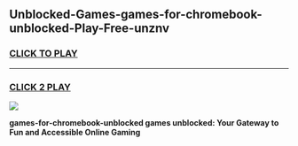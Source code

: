 
## Unblocked-Games-games-for-chromebook-unblocked-Play-Free-unznv
<h3>
<a href="https://premium76.site?title=games-for-chromebook-unblocked&ref=15A">CLICK TO PLAY</a></h3>
<hr>

<h3>
<a href="https://premium76.site?title=games-for-chromebook-unblocked&ref=15A">CLICK 2 PLAY</a>
  
</h3>

<a href="https://premium76.site?title=games-for-chromebook-unblocked&ref=15A"><img src="https://clearcache.store/games.png"></a>


**games-for-chromebook-unblocked games unblocked: Your Gateway to Fun and Accessible Online Gaming**
